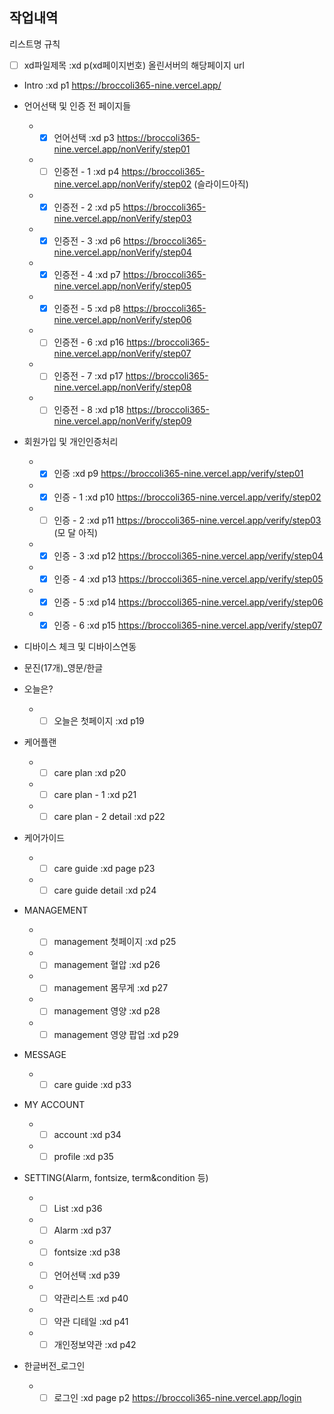 ## 작업내역
리스트명 규칙
- [ ] xd파일제목 :xd p(xd페이지번호) 올린서버의 해당페이지 url

- Intro :xd p1 https://broccoli365-nine.vercel.app/
- 언어선택 및 인증 전 페이지들
  - - [x] 언어선택 :xd p3 https://broccoli365-nine.vercel.app/nonVerify/step01
  - - [ ] 인증전 - 1 :xd p4 https://broccoli365-nine.vercel.app/nonVerify/step02
          (슬라이드아직)
  - - [x] 인증전 - 2 :xd p5 https://broccoli365-nine.vercel.app/nonVerify/step03
  - - [x] 인증전 - 3 :xd p6 https://broccoli365-nine.vercel.app/nonVerify/step04
  - - [x] 인증전 - 4 :xd p7 https://broccoli365-nine.vercel.app/nonVerify/step05
  - - [x] 인증전 - 5 :xd p8 https://broccoli365-nine.vercel.app/nonVerify/step06
  - - [ ] 인증전 - 6 :xd p16 https://broccoli365-nine.vercel.app/nonVerify/step07
  - - [ ] 인증전 - 7 :xd p17 https://broccoli365-nine.vercel.app/nonVerify/step08
  - - [ ] 인증전 - 8 :xd p18 https://broccoli365-nine.vercel.app/nonVerify/step09
  
- 회원가입 및 개인인증처리
  - - [x] 인증 :xd p9 https://broccoli365-nine.vercel.app/verify/step01
  - - [x] 인증 - 1 :xd p10 https://broccoli365-nine.vercel.app/verify/step02
  - - [ ] 인증 - 2 :xd p11 https://broccoli365-nine.vercel.app/verify/step03 (모
          달 아직)
  - - [x] 인증 - 3 :xd p12 https://broccoli365-nine.vercel.app/verify/step04
  - - [x] 인증 - 4 :xd p13 https://broccoli365-nine.vercel.app/verify/step05
  - - [x] 인증 - 5 :xd p14 https://broccoli365-nine.vercel.app/verify/step06
  - - [x] 인증 - 6 :xd p15 https://broccoli365-nine.vercel.app/verify/step07

- 디바이스 체크 및 디바이스연동

- 문진(17개)\_영문/한글

- 오늘은?
  - - [ ] 오늘은 첫페이지 :xd p19

- 케어플랜
  - - [ ] care plan :xd p20
  - - [ ] care plan - 1 :xd p21
  - - [ ] care plan - 2 detail :xd p22
  
- 케어가이드
  - - [ ] care guide :xd page p23
  - - [ ] care guide detail :xd p24
  
- MANAGEMENT
  - - [ ] management 첫페이지 :xd p25
  - - [ ] management 혈압 :xd p26
  - - [ ] management 몸무게 :xd p27
  - - [ ] management 영양 :xd p28
  - - [ ] management 영양 팝업 :xd p29
  
- MESSAGE
  - - [ ] care guide :xd p33
  
- MY ACCOUNT
  - - [ ] account :xd p34
  - - [ ] profile :xd p35

- SETTING(Alarm, fontsize, term&condition 등)
  - - [ ] List :xd p36
  - - [ ] Alarm :xd p37
  - - [ ] fontsize :xd p38
  - - [ ] 언어선택 :xd p39
  - - [ ] 약관리스트 :xd p40
  - - [ ] 약관 디테일 :xd p41
  - - [ ] 개인정보약관 :xd p42

- 한글버전\_로그인
  - - [ ] 로그인 :xd page p2 https://broccoli365-nine.vercel.app/login
